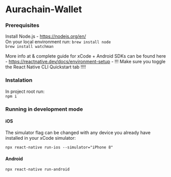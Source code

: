 # Aurachain-Wallet

### Prerequisites

Install Node.js - https://nodejs.org/en/ <br>
On your local environment run:
``` brew install node ``` <br>
``` brew install watchman  ``` <br>

More info at & complete guide for xCode + Android SDKs can be found here - https://reactnative.dev/docs/environment-setup - !!! Make sure you toggle the React Native CLI Quickstart tab !!!!

### Instalation

In project root run: <br>
``` npm i ```

### Running in development mode

#### iOS

The simulator flag can be changed with any device you already have installed in your xCode simulator:

``` npx react-native run-ios --simulator="iPhone 8" ```

#### Android 

``` npx react-native run-android ```
